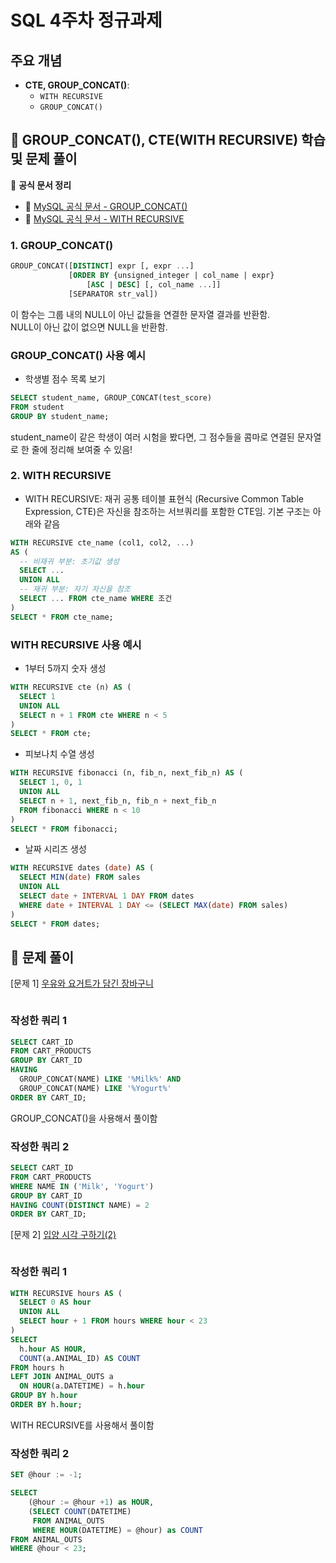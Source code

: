 # SQL 4주차 정규과제

## 주요 개념

- **CTE, GROUP_CONCAT()**:
    - `WITH RECURSIVE`
    - `GROUP_CONCAT()`

## 📖 GROUP_CONCAT(), CTE(WITH RECURSIVE) 학습 및 문제 풀이

📖 **공식 문서 정리**

- 🔗 [MySQL 공식 문서 - GROUP_CONCAT()](https://dev.mysql.com/doc/refman/8.0/en/aggregate-functions.html#function_group-concat)
- 🔗 [MySQL 공식 문서 - WITH RECURSIVE](https://dev.mysql.com/doc/refman/8.0/en/with.html)

### 1. GROUP_CONCAT()
```SQL
GROUP_CONCAT([DISTINCT] expr [, expr ...]
             [ORDER BY {unsigned_integer | col_name | expr}
                 [ASC | DESC] [, col_name ...]]
             [SEPARATOR str_val])
```
이 함수는 그룹 내의 NULL이 아닌 값들을 연결한 문자열 결과를 반환함. <br/>
NULL이 아닌 값이 없으면 NULL을 반환함.

### GROUP_CONCAT() 사용 예시
- 학생별 점수 목록 보기
```SQL
SELECT student_name, GROUP_CONCAT(test_score)
FROM student
GROUP BY student_name;
```
student_name이 같은 학생이 여러 시험을 봤다면, 그 점수들을 콤마로 연결된 문자열로 한 줄에 정리해 보여줄 수 있음!

### 2. WITH RECURSIVE
- WITH RECURSIVE: 재귀 공통 테이블 표현식 (Recursive Common Table Expression, CTE)은 자신을 참조하는 서브쿼리를 포함한 CTE임. 기본 구조는 아래와 같음

```SQL
WITH RECURSIVE cte_name (col1, col2, ...)
AS (
  -- 비재귀 부분: 초기값 생성
  SELECT ...
  UNION ALL
  -- 재귀 부분: 자기 자신을 참조
  SELECT ... FROM cte_name WHERE 조건
)
SELECT * FROM cte_name;
```

### WITH RECURSIVE 사용 예시
- 1부터 5까지 숫자 생성
```SQL
WITH RECURSIVE cte (n) AS (
  SELECT 1
  UNION ALL
  SELECT n + 1 FROM cte WHERE n < 5
)
SELECT * FROM cte;
```

- 피보나치 수열 생성
```SQL
WITH RECURSIVE fibonacci (n, fib_n, next_fib_n) AS (
  SELECT 1, 0, 1
  UNION ALL
  SELECT n + 1, next_fib_n, fib_n + next_fib_n
  FROM fibonacci WHERE n < 10
)
SELECT * FROM fibonacci;
```

- 날짜 시리즈 생성
```SQL
WITH RECURSIVE dates (date) AS (
  SELECT MIN(date) FROM sales
  UNION ALL
  SELECT date + INTERVAL 1 DAY FROM dates
  WHERE date + INTERVAL 1 DAY <= (SELECT MAX(date) FROM sales)
)
SELECT * FROM dates;
```

## 📝 문제 풀이

[문제 1]
[우유와 요거트가 담긴 장바구니](https://school.programmers.co.kr/learn/courses/30/lessons/62284)

![]()

### 작성한 쿼리 1
```SQL
SELECT CART_ID
FROM CART_PRODUCTS
GROUP BY CART_ID
HAVING 
  GROUP_CONCAT(NAME) LIKE '%Milk%' AND 
  GROUP_CONCAT(NAME) LIKE '%Yogurt%'
ORDER BY CART_ID;
```
GROUP_CONCAT()을 사용해서 풀이함

### 작성한 쿼리 2
```SQL
SELECT CART_ID
FROM CART_PRODUCTS
WHERE NAME IN ('Milk', 'Yogurt')
GROUP BY CART_ID
HAVING COUNT(DISTINCT NAME) = 2
ORDER BY CART_ID;
```

[문제 2]
[입양 시각 구하기(2)](https://school.programmers.co.kr/learn/courses/30/lessons/59413)

![]()

### 작성한 쿼리 1
```SQL
WITH RECURSIVE hours AS (
  SELECT 0 AS hour
  UNION ALL
  SELECT hour + 1 FROM hours WHERE hour < 23
)
SELECT 
  h.hour AS HOUR,
  COUNT(a.ANIMAL_ID) AS COUNT
FROM hours h
LEFT JOIN ANIMAL_OUTS a
  ON HOUR(a.DATETIME) = h.hour
GROUP BY h.hour
ORDER BY h.hour;
```
WITH RECURSIVE를 사용해서 풀이함

### 작성한 쿼리 2
```SQL
SET @hour := -1;

SELECT
    (@hour := @hour +1) as HOUR,
    (SELECT COUNT(DATETIME)
     FROM ANIMAL_OUTS
     WHERE HOUR(DATETIME) = @hour) as COUNT
FROM ANIMAL_OUTS
WHERE @hour < 23;
```
